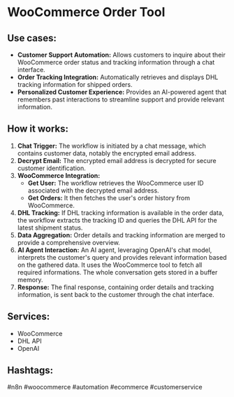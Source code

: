 # WooCommerce Order Tool

## Use cases:

- **Customer Support Automation:** Allows customers to inquire about their WooCommerce order status and tracking information through a chat interface.
- **Order Tracking Integration:** Automatically retrieves and displays DHL tracking information for shipped orders.
- **Personalized Customer Experience:** Provides an AI-powered agent that remembers past interactions to streamline support and provide relevant information.

## How it works:

1.  **Chat Trigger:** The workflow is initiated by a chat message, which contains customer data, notably the encrypted email address.
2.  **Decrypt Email:** The encrypted email address is decrypted for secure customer identification.
3.  **WooCommerce Integration:**
    *   **Get User:** The workflow retrieves the WooCommerce user ID associated with the decrypted email address.
    *   **Get Orders:** It then fetches the user's order history from WooCommerce.
4.  **DHL Tracking:** If DHL tracking information is available in the order data, the workflow extracts the tracking ID and queries the DHL API for the latest shipment status.
5.  **Data Aggregation:** Order details and tracking information are merged to provide a comprehensive overview.
6.  **AI Agent Interaction:** An AI agent, leveraging OpenAI's chat model, interprets the customer's query and provides relevant information based on the gathered data. It uses the WooCommerce tool to fetch all required informations. The whole conversation gets stored in a buffer memory.
7.  **Response:** The final response, containing order details and tracking information, is sent back to the customer through the chat interface.

## Services:

*   WooCommerce
*   DHL API
*   OpenAI

## Hashtags:

#n8n #woocommerce #automation #ecommerce #customerservice
